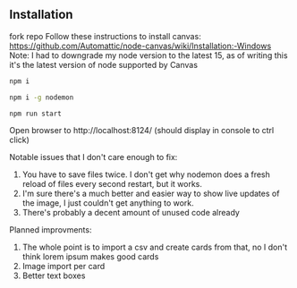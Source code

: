 ## Installation
fork repo
Follow these instructions to install canvas: https://github.com/Automattic/node-canvas/wiki/Installation:-Windows
Note: I had to downgrade my node version to the latest 15, as of writing this it's the latest version of node supported by Canvas

```bash
npm i
```
```bash
npm i -g nodemon
```
```bash
npm run start
```

Open browser to http://localhost:8124/ (should display in console to ctrl click)

Notable issues that I don't care enough to fix:
1. You have to save files twice. I don't get why nodemon does a fresh reload of files every second restart, but it works.
2. I'm sure there's a much better and easier way to show live updates of the image, I just couldn't get anything to work.
3. There's probably a decent amount of unused code already

Planned improvments:
1. The whole point is to import a csv and create cards from that, no I don't think lorem ipsum makes good cards
2. Image import per card
3. Better text boxes